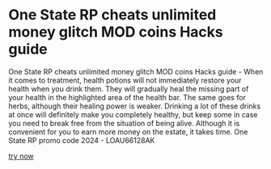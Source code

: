 # One State RP cheats unlimited money glitch MOD coins Hacks guide 

One State RP cheats unlimited money glitch MOD coins Hacks guide - When it comes to treatment, health potions will not immediately restore your health when you drink them. They will gradually heal the missing part of your health in the highlighted area of the health bar. The same goes for herbs, although their healing power is weaker. Drinking a lot of these drinks at once will definitely make you completely healthy, but keep some in case you need to break free from the situation of being alive. Although it is convenient for you to earn more money on the estate, it takes time. One State RP promo code 2024 - LOAU66128AK

[try now](https://onestaterp.quora.com/about)
